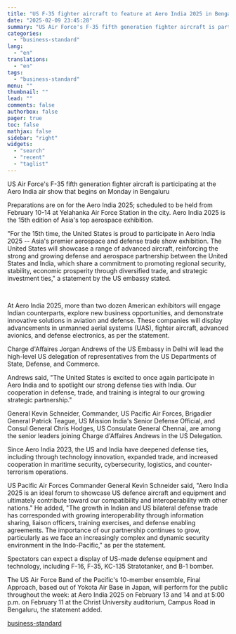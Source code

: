 ```yaml
---
title: "US F-35 fighter aircraft to feature at Aero India 2025 in Bengaluru"
date: "2025-02-09 23:45:28"
summary: "US Air Force's F-35 fifth generation fighter aircraft is participating at the Aero India air show that begins on Monday in Bengaluru Preparations are on for the Aero India 2025; scheduled to be held from February 10-14 at Yelahanka Air Force Station in the city. Aero India 2025 is the..."
categories:
  - "business-standard"
lang:
  - "en"
translations:
  - "en"
tags:
  - "business-standard"
menu: ""
thumbnail: ""
lead: ""
comments: false
authorbox: false
pager: true
toc: false
mathjax: false
sidebar: "right"
widgets:
  - "search"
  - "recent"
  - "taglist"
---
```


US Air Force's F-35 fifth generation fighter aircraft is participating at the Aero India air show that begins on Monday in Bengaluru

Preparations are on for the Aero India 2025; scheduled to be held from February 10-14 at Yelahanka Air Force Station in the city. Aero India 2025 is the 15th edition of Asia's top aerospace exhibition.

"For the 15th time, the United States is proud to participate in Aero India 2025 -- Asia's premier aerospace and defense trade show exhibition. The United States will showcase a range of advanced aircraft, reinforcing the strong and growing defense and aerospace partnership between the United States and India, which share a commitment to promoting regional security, stability, economic prosperity through diversified trade, and strategic investment ties," a statement by the US embassy stated.

 

At Aero India 2025, more than two dozen American exhibitors will engage Indian counterparts, explore new business opportunities, and demonstrate innovative solutions in aviation and defense. These companies will display advancements in unmanned aerial systems (UAS), fighter aircraft, advanced avionics, and defense electronics, as per the statement.

Charge d'Affaires Jorgan Andrews of the US Embassy in Delhi will lead the high-level US delegation of representatives from the US Departments of State, Defense, and Commerce.

Andrews said, "The United States is excited to once again participate in Aero India and to spotlight our strong defense ties with India. Our cooperation in defense, trade, and training is integral to our growing strategic partnership."

General Kevin Schneider, Commander, US Pacific Air Forces, Brigadier General Patrick Teague, US Mission India's Senior Defense Official, and Consul General Chris Hodges, US Consulate General Chennai, are among the senior leaders joining Charge d'Affaires Andrews in the US Delegation.

Since Aero India 2023, the US and India have deepened defense ties, including through technology innovation, expanded trade, and increased cooperation in maritime security, cybersecurity, logistics, and counter-terrorism operations.

US Pacific Air Forces Commander General Kevin Schneider said, "Aero India 2025 is an ideal forum to showcase US defence aircraft and equipment and ultimately contribute toward our compatibility and interoperability with other nations." He added, "The growth in Indian and US bilateral defense trade has corresponded with growing interoperability through information sharing, liaison officers, training exercises, and defense enabling agreements. The importance of our partnership continues to grow, particularly as we face an increasingly complex and dynamic security environment in the Indo-Pacific," as per the statement.

Spectators can expect a display of US-made defense equipment and technology, including F-16, F-35, KC-135 Stratotanker, and B-1 bomber.

The US Air Force Band of the Pacific's 10-member ensemble, Final Approach, based out of Yokota Air Base in Japan, will perform for the public throughout the week: at Aero India 2025 on February 13 and 14 and at 5:00 p.m. on February 11 at the Christ University auditorium, Campus Road in Bengaluru, the statement added.

[business-standard](https://www.business-standard.com/external-affairs-defence-security/news/us-f-35-fighter-aircraft-to-feature-at-aero-india-2025-in-bengaluru-125020900574_1.html)

